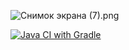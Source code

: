 ![Снимок экрана (7).png](https://drive.google.com/file/d/1PehWlemtYG0Vr05Xnn5Xwyw5LJnUO_L0/view?usp=drive_link)

[![Java CI with Gradle](https://github.com/Iulia1488/patterns/actions/workflows/gradle.yml/badge.svg)](https://github.com/Iulia1488/patterns/actions/workflows/gradle.yml)
